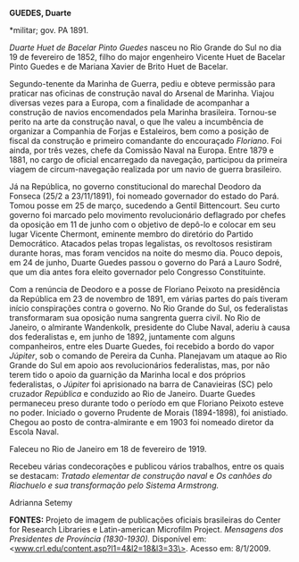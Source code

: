 **GUEDES, Duarte**

\*militar; gov. PA 1891.

*Duarte Huet de Bacelar Pinto Guedes* nasceu no Rio Grande do Sul no dia
19 de fevereiro de 1852, filho do major engenheiro Vicente Huet de
Bacelar Pinto Guedes e de Mariana Xavier de Brito Huet de Bacelar.

Segundo-tenente da Marinha de Guerra, pediu e obteve permissão para
praticar nas oficinas de construção naval do Arsenal de Marinha. Viajou
diversas vezes para a Europa, com a finalidade de acompanhar a
construção de navios encomendados pela Marinha brasileira. Tornou-se
perito na arte da construção naval, o que lhe valeu a incumbência de
organizar a Companhia de Forjas e Estaleiros, bem como a posição de
fiscal da construção e primeiro comandante do encouraçado *Floriano*.
Foi ainda, por três vezes, chefe da Comissão Naval na Europa. Entre 1879
e 1881, no cargo de oficial encarregado da navegação, participou da
primeira viagem de circum-navegação realizada por um navio de guerra
brasileiro.

Já na República, no governo constitucional do marechal Deodoro da
Fonseca (25/2 a 23/11/1891), foi nomeado governador do estado do Pará.
Tomou posse em 25 de março, sucedendo a Gentil Bittencourt. Seu curto
governo foi marcado pelo movimento revolucionário deflagrado por chefes
da oposição em 11 de junho com o objetivo de depô-lo e colocar em seu
lugar Vicente Chermont, eminente membro do diretório do Partido
Democrático. Atacados pelas tropas legalistas, os revoltosos resistiram
durante horas, mas foram vencidos na noite do mesmo dia. Pouco depois,
em 24 de junho, Duarte Guedes passou o governo do Pará a Lauro Sodré,
que um dia antes fora eleito governador pelo Congresso Constituinte.

Com a renúncia de Deodoro e a posse de Floriano Peixoto na presidência
da República em 23 de novembro de 1891, em várias partes do país tiveram
início conspirações contra o governo. No Rio Grande do Sul, os
federalistas transformaram sua oposição numa sangrenta guerra civil. No
Rio de Janeiro, o almirante Wandenkolk, presidente do Clube Naval,
aderiu à causa dos federalistas e, em junho de 1892, juntamente com
alguns companheiros, entre eles Duarte Guedes, foi recebido a bordo do
vapor *Júpiter*, sob o comando de Pereira da Cunha. Planejavam um ataque
ao Rio Grande do Sul em apoio aos revolucionários federalistas, mas, por
não terem tido o apoio da guarnição da Marinha local e dos próprios
federalistas, o *Júpiter* foi aprisionado na barra de Canavieiras (SC)
pelo cruzador *República* e conduzido ao Rio de Janeiro. Duarte Guedes
permaneceu preso durante todo o período em que Floriano Peixoto esteve
no poder. Iniciado o governo Prudente de Morais (1894-1898), foi
anistiado. Chegou ao posto de contra-almirante e em 1903 foi nomeado
diretor da Escola Naval.

Faleceu no Rio de Janeiro em 18 de fevereiro de 1919.

Recebeu várias condecorações e publicou vários trabalhos, entre os quais
se destacam: *Tratado elementar de construção naval* e *Os canhões do
Riachuelo e sua transformação pelo Sistema Armstrong.*

Adrianna Setemy

**FONTES:** Projeto de imagem de publicações oficiais brasileiras do
Center for Research Libraries e Latin-american Microfilm Project.
*Mensagens dos Presidentes de Província (1830-1930).* Disponível em:
\<www.crl.edu/content.asp?l1=4&l2=18&l3=33\>. Acesso em: 8/1/2009.
